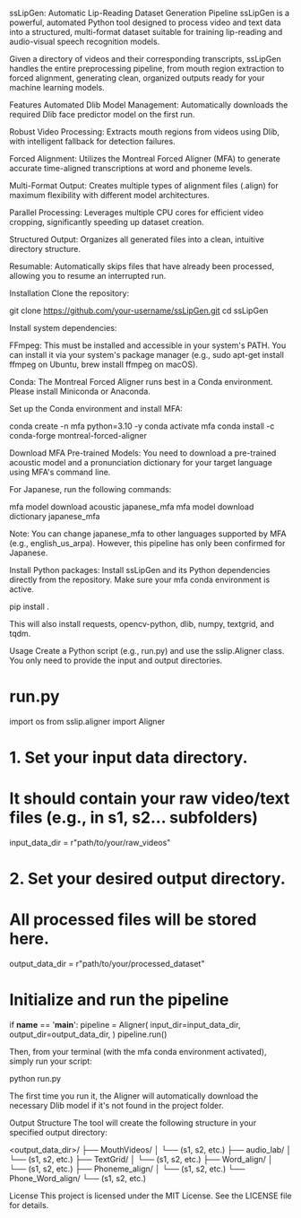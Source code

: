 ssLipGen: Automatic Lip-Reading Dataset Generation Pipeline
ssLipGen is a powerful, automated Python tool designed to process video and text data into a structured, multi-format dataset suitable for training lip-reading and audio-visual speech recognition models.

Given a directory of videos and their corresponding transcripts, ssLipGen handles the entire preprocessing pipeline, from mouth region extraction to forced alignment, generating clean, organized outputs ready for your machine learning models.

Features
Automated Dlib Model Management: Automatically downloads the required Dlib face predictor model on the first run.

Robust Video Processing: Extracts mouth regions from videos using Dlib, with intelligent fallback for detection failures.

Forced Alignment: Utilizes the Montreal Forced Aligner (MFA) to generate accurate time-aligned transcriptions at word and phoneme levels.

Multi-Format Output: Creates multiple types of alignment files (.align) for maximum flexibility with different model architectures.

Parallel Processing: Leverages multiple CPU cores for efficient video cropping, significantly speeding up dataset creation.

Structured Output: Organizes all generated files into a clean, intuitive directory structure.

Resumable: Automatically skips files that have already been processed, allowing you to resume an interrupted run.

Installation
Clone the repository:

git clone https://github.com/your-username/ssLipGen.git
cd ssLipGen

Install system dependencies:

FFmpeg: This must be installed and accessible in your system's PATH. You can install it via your system's package manager (e.g., sudo apt-get install ffmpeg on Ubuntu, brew install ffmpeg on macOS).

Conda: The Montreal Forced Aligner runs best in a Conda environment. Please install Miniconda or Anaconda.

Set up the Conda environment and install MFA:

conda create -n mfa python=3.10 -y
conda activate mfa
conda install -c conda-forge montreal-forced-aligner

Download MFA Pre-trained Models:
You need to download a pre-trained acoustic model and a pronunciation dictionary for your target language using MFA's command line.

For Japanese, run the following commands:

mfa model download acoustic japanese_mfa
mfa model download dictionary japanese_mfa

Note: You can change japanese_mfa to other languages supported by MFA (e.g., english_us_arpa). However, this pipeline has only been confirmed for Japanese.

Install Python packages:
Install ssLipGen and its Python dependencies directly from the repository. Make sure your mfa conda environment is active.

pip install .

This will also install requests, opencv-python, dlib, numpy, textgrid, and tqdm.

Usage
Create a Python script (e.g., run.py) and use the sslip.Aligner class. You only need to provide the input and output directories.

# run.py
import os
from sslip.aligner import Aligner

# 1. Set your input data directory.
#    It should contain your raw video/text files (e.g., in s1, s2... subfolders)
input_data_dir = r"path/to/your/raw_videos"

# 2. Set your desired output directory.
#    All processed files will be stored here.
output_data_dir = r"path/to/your/processed_dataset"

# Initialize and run the pipeline
if __name__ == '__main__':
    pipeline = Aligner(
        input_dir=input_data_dir,
        output_dir=output_data_dir,
    )
    pipeline.run()

Then, from your terminal (with the mfa conda environment activated), simply run your script:

python run.py

The first time you run it, the Aligner will automatically download the necessary Dlib model if it's not found in the project folder.

Output Structure
The tool will create the following structure in your specified output directory:

<output_data_dir>/
├── MouthVideos/
│   └── (s1, s2, etc.)
├── audio_lab/
│   └── (s1, s2, etc.)
├── TextGrid/
│   └── (s1, s2, etc.)
├── Word_align/
│   └── (s1, s2, etc.)
├── Phoneme_align/
│   └── (s1, s2, etc.)
└── Phone_Word_align/
    └── (s1, s2, etc.)

License
This project is licensed under the MIT License. See the LICENSE file for details.
